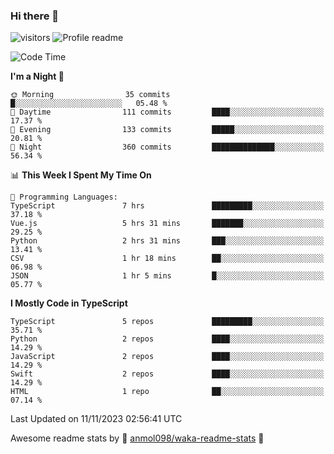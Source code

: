 ### Hi there 👋  
![visitors](https://visitor-badge.laobi.icu/badge?page_id=leverglowh) ![Profile readme](https://github.com/leverglowh/leverglowh/workflows/Profile%20readme/badge.svg?branch=master)

<!--START_SECTION:waka-->
![Code Time](http://img.shields.io/badge/Code%20Time-2%2C481%20hrs%2042%20mins-blue)

**I'm a Night 🦉** 

```text
🌞 Morning                35 commits          █░░░░░░░░░░░░░░░░░░░░░░░░   05.48 % 
🌆 Daytime                111 commits         ████░░░░░░░░░░░░░░░░░░░░░   17.37 % 
🌃 Evening                133 commits         █████░░░░░░░░░░░░░░░░░░░░   20.81 % 
🌙 Night                  360 commits         ██████████████░░░░░░░░░░░   56.34 % 
```


📊 **This Week I Spent My Time On** 

```text
💬 Programming Languages: 
TypeScript               7 hrs               █████████░░░░░░░░░░░░░░░░   37.18 % 
Vue.js                   5 hrs 31 mins       ███████░░░░░░░░░░░░░░░░░░   29.25 % 
Python                   2 hrs 31 mins       ███░░░░░░░░░░░░░░░░░░░░░░   13.41 % 
CSV                      1 hr 18 mins        ██░░░░░░░░░░░░░░░░░░░░░░░   06.98 % 
JSON                     1 hr 5 mins         █░░░░░░░░░░░░░░░░░░░░░░░░   05.77 % 
```

**I Mostly Code in TypeScript** 

```text
TypeScript               5 repos             █████████░░░░░░░░░░░░░░░░   35.71 % 
Python                   2 repos             ████░░░░░░░░░░░░░░░░░░░░░   14.29 % 
JavaScript               2 repos             ████░░░░░░░░░░░░░░░░░░░░░   14.29 % 
Swift                    2 repos             ████░░░░░░░░░░░░░░░░░░░░░   14.29 % 
HTML                     1 repo              ██░░░░░░░░░░░░░░░░░░░░░░░   07.14 % 
```




 Last Updated on 11/11/2023 02:56:41 UTC
<!--END_SECTION:waka-->


Awesome readme stats by :star2: [anmol098/waka-readme-stats](https://github.com/anmol098/waka-readme-stats) :star2:
